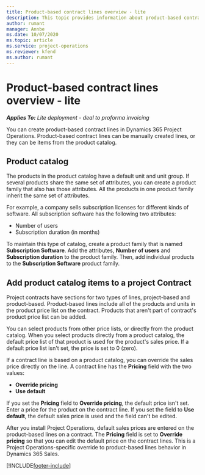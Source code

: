 ```yaml
---
title: Product-based contract lines overview - lite
description: This topic provides information about product-based contract lines.
author: rumant
manager: Annbe
ms.date: 10/07/2020
ms.topic: article
ms.service: project-operations
ms.reviewer: kfend 
ms.author: rumant
---
```


# Product-based contract lines overview - lite

_**Applies To:** Lite deployment - deal to proforma invoicing_

You can create product-based contract lines in Dynamics 365 Project Operations. Product-based contract lines can be manually created lines, or they can be items from the product catalog.

## Product catalog

The products in the product catalog have a default unit and unit group. If several products share the same set of attributes, you can create a product family that also has those attributes. All the products in one product family inherit the same set of attributes.

For example, a company sells subscription licenses for different kinds of software. All subscription software has the following two attributes:

- Number of users
- Subscription duration (in months)

To maintain this type of catalog, create a product family that is named **Subscription Software**. Add the attributes, **Number of users** and **Subscription duration** to the product family. Then, add individual products to the **Subscription Software** product family.

## Add product catalog items to a project Contract

Project contracts have sections for two types of lines, project-based and product-based. Product-based lines include all of the products and units in the product price list on the contract. Products that aren't part of contract's product price list can be added.

You can select products from other price lists, or directly from the product catalog. When you select products directly from a product catalog, the default price list of that product is used for the product's sales price. If a default price list isn't set, the price is set to 0 (zero).

If a contract line is based on a product catalog, you can override the sales price directly on the line. A contract line has the **Pricing** field with the two values:

- **Override pricing**
- **Use default**

If you set the **Pricing** field to **Override pricing**, the default price isn't set. Enter a price for the product on the contract line. If you set the field to **Use default**, the default sales price is used and the field can't be edited.

After you install Project Operations, default sales prices are entered on the product-based lines on a contract. The **Pricing** field is set to **Override pricing** so that you can edit the default price on the contract lines. This is a Project Operations-specific override to product-based lines behavior in Dynamics 365 Sales.


[!INCLUDE[footer-include](../../includes/footer-banner.md)]